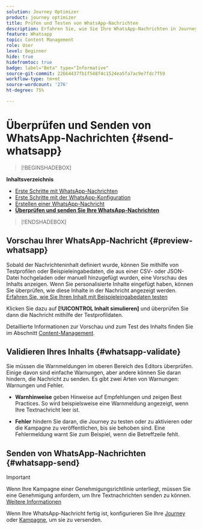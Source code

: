 ```yaml
---
solution: Journey Optimizer
product: journey optimizer
title: Prüfen und Testen von WhatsApp-Nachrichten
description: Erfahren Sie, wie Sie Ihre WhatsApp-Nachrichten in Journey Optimizer überprüfen und senden.
feature: Whatsapp
topic: Content Management
role: User
level: Beginner
hide: true
hidefromtoc: true
badge: label="Beta" type="Informative"
source-git-commit: 22664437fb1f548f4c1524ea5fa7ac9e7fdc7f59
workflow-type: tm+mt
source-wordcount: '276'
ht-degree: 75%

---
```


# Überprüfen und Senden von WhatsApp-Nachrichten {#send-whatsapp}

>[!BEGINSHADEBOX]

**Inhaltsverzeichnis**

* [Erste Schritte mit WhatsApp-Nachrichten](get-started-whatsapp.md)
* [Erste Schritte mit der WhatsApp-Konfiguration](whatsapp-configuration.md)
* [Erstellen einer WhatsApp-Nachricht](create-whatsapp.md)
* **[Überprüfen und senden Sie Ihre WhatsApp-Nachrichten](send-whatsapp.md)**

>[!ENDSHADEBOX]

## Vorschau Ihrer WhatsApp-Nachricht {#preview-whatsapp}

Sobald der Nachrichteninhalt definiert wurde, können Sie mithilfe von Testprofilen oder Beispieleingabedaten, die aus einer CSV- oder JSON-Datei hochgeladen oder manuell hinzugefügt wurden, eine Vorschau des Inhalts anzeigen. Wenn Sie personalisierte Inhalte eingefügt haben, können Sie überprüfen, wie diese Inhalte in der Nachricht angezeigt werden. [Erfahren Sie, wie Sie Ihren Inhalt mit Beispieleingabedaten testen](../test-approve/simulate-sample-input.md)

Klicken Sie dazu auf **[!UICONTROL Inhalt simulieren]** und überprüfen Sie dann die Nachricht mithilfe der Testprofildaten.

Detaillierte Informationen zur Vorschau und zum Test des Inhalts finden Sie im Abschnitt [Content-Management](../content-management/preview-test.md).

## Validieren Ihres Inhalts {#whatsapp-validate}

Sie müssen die Warnmeldungen im oberen Bereich des Editors überprüfen. Einige davon sind einfache Warnungen, aber andere können Sie daran hindern, die Nachricht zu senden. Es gibt zwei Arten von Warnungen: Warnungen und Fehler.

* **Warnhinweise** geben Hinweise auf Empfehlungen und zeigen Best Practices. So wird beispielsweise eine Warnmeldung angezeigt, wenn Ihre Textnachricht leer ist.

* **Fehler** hindern Sie daran, die Journey zu testen oder zu aktivieren oder die Kampagne zu veröffentlichen, bis sie behoben sind. Eine Fehlermeldung warnt Sie zum Beispiel, wenn die Betreffzeile fehlt.

## Senden von WhatsApp-Nachrichten {#whatsapp-send}

>[!IMPORTANT]
>
> Wenn Ihre Kampagne einer Genehmigungsrichtlinie unterliegt, müssen Sie eine Genehmigung anfordern, um Ihre Textnachrichten senden zu können. [Weitere Informationen](../test-approve/gs-approval.md)

Wenn Ihre WhatsApp-Nachricht fertig ist, konfigurieren Sie Ihre [Journey](../building-journeys/publishing-the-journey.md) oder [Kampagne](../campaigns/review-activate-campaign.md), um sie zu versenden.
